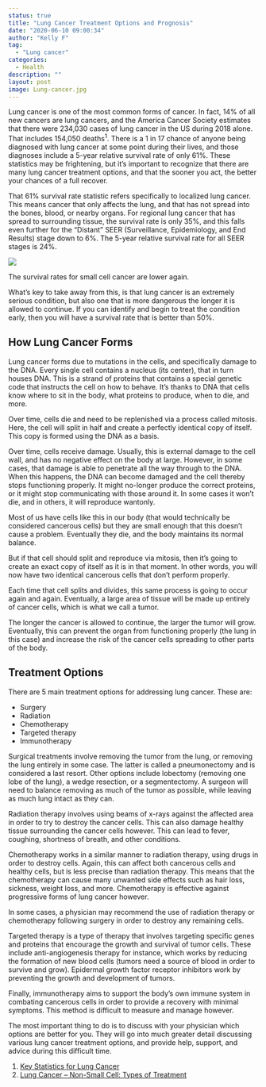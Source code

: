 ```yaml
---
status: true
title: "Lung Cancer Treatment Options and Prognosis"
date: "2020-06-10 09:00:34"
author: "Kelly F"
tag:
  - "Lung cancer"
categories:
  - Health
description: ""
layout: post
image: Lung-cancer.jpg
---
```


Lung cancer is one of the most common forms of cancer. In fact, 14% of all new cancers are lung cancers, and the America Cancer Society estimates that there were 234,030 cases of lung cancer in the US during 2018 alone. That includes 154,050 deaths<sup>1</sup>. There is a 1 in 17 chance of anyone being diagnosed with lung cancer at some point during their lives, and those diagnoses include a 5-year relative survival rate of only 61%. These statistics may be frightening, but it’s important to recognize that there are many lung cancer treatment options, and that the sooner you act, the better your chances of a full recover.

That 61% survival rate statistic refers specifically to localized lung cancer. This means cancer that only affects the lung, and that has not spread into the bones, blood, or nearby organs. For regional lung cancer that has spread to surrounding tissue, the survival rate is only 35%, and this falls even further for the “Distant” SEER (Surveillance, Epidemiology, and End Results) stage down to 6%. The 5-year relative survival rate for all SEER stages is 24%.

![](/posts/Lung-cancer.jpg)

The survival rates for small cell cancer are lower again.

What’s key to take away from this, is that lung cancer is an extremely serious condition, but also one that is more dangerous the longer it is allowed to continue. If you can identify and begin to treat the condition early, then you will have a survival rate that is better than 50%.

## How Lung Cancer Forms

Lung cancer forms due to mutations in the cells, and specifically damage to the DNA. Every single cell contains a nucleus (its center), that in turn houses DNA. This is a strand of proteins that contains a special genetic code that instructs the cell on how to behave. It’s thanks to DNA that cells know where to sit in the body, what proteins to produce, when to die, and more.

Over time, cells die and need to be replenished via a process called mitosis. Here, the cell will split in half and create a perfectly identical copy of itself. This copy is formed using the DNA as a basis.

Over time, cells receive damage. Usually, this is external damage to the cell wall, and has no negative effect on the body at large. However, in some cases, that damage is able to penetrate all the way through to the DNA. When this happens, the DNA can become damaged and the cell thereby stops functioning properly. It might no-longer produce the correct proteins, or it might stop communicating with those around it. In some cases it won’t die, and in others, it will reproduce wantonly.

Most of us have cells like this in our body (that would technically be considered cancerous cells) but they are small enough that this doesn’t cause a problem. Eventually they die, and the body maintains its normal balance.

But if that cell should split and reproduce via mitosis, then it’s going to create an exact copy of itself as it is in that moment. In other words, you will now have two identical cancerous cells that don’t perform properly.

Each time that cell splits and divides, this same process is going to occur again and again. Eventually, a large area of tissue will be made up entirely of cancer cells, which is what we call a tumor.

The longer the cancer is allowed to continue, the larger the tumor will grow. Eventually, this can prevent the organ from functioning properly (the lung in this case) and increase the risk of the cancer cells spreading to other parts of the body.

## Treatment Options

There are 5 main treatment options for addressing lung cancer. These are:

- Surgery
- Radiation
- Chemotherapy
- Targeted therapy
- Immunotherapy

Surgical treatments involve removing the tumor from the lung, or removing the lung entirely in some case. The latter is called a pneumonectomy and is considered a last resort. Other options include lobectomy (removing one lobe of the lung), a wedge resection, or a segmentectomy. A surgeon will need to balance removing as much of the tumor as possible, while leaving as much lung intact as they can.

Radiation therapy involves using beams of x-rays against the affected area in order to try to destroy the cancer cells. This can also damage healthy tissue surrounding the cancer cells however. This can lead to fever, coughing, shortness of breath, and other conditions.

Chemotherapy works in a similar manner to radiation therapy, using drugs in order to destroy cells. Again, this can affect both cancerous cells and healthy cells, but is less precise than radiation therapy. This means that the chemotherapy can cause many unwanted side effects such as hair loss, sickness, weight loss, and more. Chemotherapy is effective against progressive forms of lung cancer however.

In some cases, a physician may recommend the use of radiation therapy or chemotherapy following surgery in order to destroy any remaining cells.

Targeted therapy is a type of therapy that involves targeting specific genes and proteins that encourage the growth and survival of tumor cells. These include anti-angiogenesis therapy for instance, which works by reducing the formation of new blood cells (tumors need a source of blood in order to survive and grow). Epidermal growth factor receptor inhibitors work by preventing the growth and development of tumors.

Finally, immunotherapy aims to support the body’s own immune system in combating cancerous cells in order to provide a recovery with minimal symptoms. This method is difficult to measure and manage however.

The most important thing to do is to discuss with your physician which options are better for you. They will go into much greater detail discussing various lung cancer treatment options, and provide help, support, and advice during this difficult time.

1. [Key Statistics for Lung Cancer](https://www.cancer.org/content/cancer/en/cancer/lung-cancer/about/key-statistics.html)
2. [Lung Cancer – Non-Small Cell: Types of Treatment](https://www.cancer.net/cancer-types/lung-cancer-non-small-cell/types-treatment)
